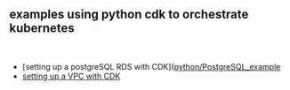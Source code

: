 ## examples using python cdk to orchestrate kubernetes

<br>

* [setting up a postgreSQL RDS with CDK]([python/PostgreSQL_example](https://github.com/go-outside-labs/orchestration-toolkit/tree/master/kubernetes/python-cdk/python/PostgreSQL_example)
* [setting up a VPC with CDK](https://github.com/go-outside-labs/orchestration-toolkit/tree/master/kubernetes/python-cdk/python/VPC_example)
